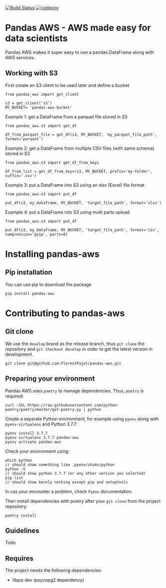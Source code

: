 [![Build Status](https://travis-ci.com/FlorentPajot/pandas-aws.svg?branch=master)](https://travis-ci.com/FlorentPajot/pandas-aws) [![codecov](https://codecov.io/gh/FlorentPajot/pandas-aws/branch/master/graph/badge.svg)](https://codecov.io/gh/FlorentPajot/pandas-aws)

# Pandas AWS - AWS made easy for data scientists

Pandas AWS makes it super easy to use a pandas.DataFrame along with AWS services.

## Working with S3

First create an S3 client to be used later and define a bucket
```
from pandas_aws import get_client

s3 = get_client('s3')
MY_BUCKET= 'pandas-aws-bucket'
```
Example 1: get a DataFrame from a parquet file stored in S3
```
from pandas_aws.s3 import get_df

df_from_parquet_file = get_df(s3, MY_BUCKET, 'my_parquet_file_path', format='parquet')
```
Example 2: get a DataFrame from multiple CSV files (with same schema) stored in S3
```
from pandas_aws.s3 import get_df_from_keys

df_from_list = get_df_from_keys(s3, MY_BUCKET, prefix='my-folder', suffix='.csv')
```
Example 3: put a DataFrame into S3 using an xlsx (Excel) file format
```
from pandas_aws.s3 import put_df

put_df(s3, my_dataframe, MY_BUCKET, 'target_file_path', format='xlsx')
```
Example 4: put a DataFrame into S3 using multi parts upload
```
from pandas_aws.s3 import put_df

put_df(s3, my_dataframe, MY_BUCKET, 'target_file_path', format='csv', compression='gzip', parts=8)
```

# Installing pandas-aws

## Pip installation

You can use pip to download the package

`pip install pandas-aws`

# Contributing to pandas-aws

## Git clone

We use the `develop` brand as the release branch, thus `git clone` the repository and `git checkout develop` in order to get the latest version in development.

```
git clone git@github.com:FlorentPajot/pandas-aws.git
```

## Preparing your environment

Pandas AWS uses `poetry` to manage dependencies. Thus, `poetry` is required:

`curl -SSL https://raw.githubusercontent.com/python-poetry/poetry/master/get-poetry.py | python`

Create a separate Python environment, for example using `pyenv` along with `pyenv-virtualenv` and Python 3.7.7:

```
pyenv install 3.7.7
pyenv virtualenv 3.7.7 pandas-aws
pyenv activate pandas-aws
```

Check your environment using:
```
which python
// should show something like .pyenv/shims/python
python -V
// should show python 3.7.7 (or any other version you selected)
pip list
// should show barely nothing except pip and setuptools
```

In cas your encounter a problem, check `Pyenv` documentation.

Then install dependencies with poetry after your `git clone` from the project repository:

`poetry install`

## Guidelines

Todo

## Requires
The project needs the following dependencies:
- libpq-dev (psycopg2 dependency)
